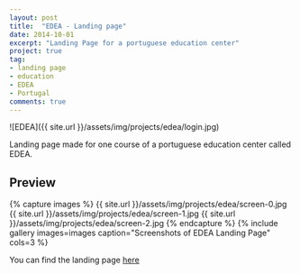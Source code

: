 ```yaml
---
layout: post
title:  "EDEA - Landing page"
date: 2014-10-01
excerpt: "Landing Page for a portuguese education center"
project: true
tag:
- landing page 
- education
- EDEA
- Portugal
comments: true
---
```


![EDEA]({{ site.url }}/assets/img/projects/edea/login.jpg)     
     
 Landing page made for one course of a portuguese education center called EDEA.

## Preview

{% capture images %}
	{{ site.url }}/assets/img/projects/edea/screen-0.jpg
	{{ site.url }}/assets/img/projects/edea/screen-1.jpg
	{{ site.url }}/assets/img/projects/edea/screen-2.jpg
{% endcapture %}
{% include gallery images=images caption="Screenshots of EDEA Landing Page" cols=3 %}
       
You can find the landing page [here](http://cursos.edea.pt/)
